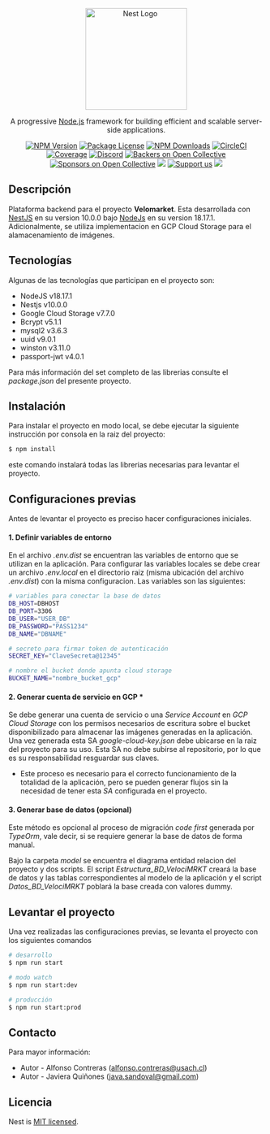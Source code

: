 <p align="center">
  <a href="http://nestjs.com/" target="blank"><img src="https://nestjs.com/img/logo-small.svg" width="200" alt="Nest Logo" /></a>
</p>

[circleci-image]: https://img.shields.io/circleci/build/github/nestjs/nest/master?token=abc123def456
[circleci-url]: https://circleci.com/gh/nestjs/nest

  <p align="center">A progressive <a href="http://nodejs.org" target="_blank">Node.js</a> framework for building efficient and scalable server-side applications.</p>
    <p align="center">
<a href="https://www.npmjs.com/~nestjscore" target="_blank"><img src="https://img.shields.io/npm/v/@nestjs/core.svg" alt="NPM Version" /></a>
<a href="https://www.npmjs.com/~nestjscore" target="_blank"><img src="https://img.shields.io/npm/l/@nestjs/core.svg" alt="Package License" /></a>
<a href="https://www.npmjs.com/~nestjscore" target="_blank"><img src="https://img.shields.io/npm/dm/@nestjs/common.svg" alt="NPM Downloads" /></a>
<a href="https://circleci.com/gh/nestjs/nest" target="_blank"><img src="https://img.shields.io/circleci/build/github/nestjs/nest/master" alt="CircleCI" /></a>
<a href="https://coveralls.io/github/nestjs/nest?branch=master" target="_blank"><img src="https://coveralls.io/repos/github/nestjs/nest/badge.svg?branch=master#9" alt="Coverage" /></a>
<a href="https://discord.gg/G7Qnnhy" target="_blank"><img src="https://img.shields.io/badge/discord-online-brightgreen.svg" alt="Discord"/></a>
<a href="https://opencollective.com/nest#backer" target="_blank"><img src="https://opencollective.com/nest/backers/badge.svg" alt="Backers on Open Collective" /></a>
<a href="https://opencollective.com/nest#sponsor" target="_blank"><img src="https://opencollective.com/nest/sponsors/badge.svg" alt="Sponsors on Open Collective" /></a>
  <a href="https://paypal.me/kamilmysliwiec" target="_blank"><img src="https://img.shields.io/badge/Donate-PayPal-ff3f59.svg"/></a>
    <a href="https://opencollective.com/nest#sponsor"  target="_blank"><img src="https://img.shields.io/badge/Support%20us-Open%20Collective-41B883.svg" alt="Support us"></a>
  <a href="https://twitter.com/nestframework" target="_blank"><img src="https://img.shields.io/twitter/follow/nestframework.svg?style=social&label=Follow"></a>
</p>
  <!--[![Backers on Open Collective](https://opencollective.com/nest/backers/badge.svg)](https://opencollective.com/nest#backer)
  [![Sponsors on Open Collective](https://opencollective.com/nest/sponsors/badge.svg)](https://opencollective.com/nest#sponsor)-->

## Descripción
Plataforma backend para el proyecto **Velomarket**.
Esta desarrollada con [NestJS](https://github.com/nestjs/nest) en su version 10.0.0 bajo [NodeJs](https://nodejs.org/en) en su version 18.17.1.
Adicionalmente, se utiliza implementacion en GCP Cloud Storage para el alamacenamiento de imágenes.

## Tecnologías
Algunas de las tecnologías que participan en el proyecto son:
- NodeJS v18.17.1
- Nestjs v10.0.0
- Google Cloud Storage v7.7.0
- Bcrypt v5.1.1
- mysql2 v3.6.3
- uuid v9.0.1
- winston v3.11.0
- passport-jwt v4.0.1

Para más información del set completo de las librerias consulte el *package.json* del presente proyecto.

## Instalación
Para instalar el proyecto en modo local, se debe ejecutar la siguiente instrucción por consola en la raiz del proyecto:
```bash
$ npm install
```
este comando instalará todas las librerias necesarias para levantar el proyecto.

## Configuraciones previas
Antes de levantar el proyecto es preciso hacer configuraciones iniciales.
#### 1. Definir variables de entorno
En el archivo *.env.dist* se encuentran las variables de entorno que se utilizan en la aplicación. Para configurar las variables locales se debe crear un archivo *.env.local* en el directorio raiz (misma ubicación del archivo *.env.dist*) con la misma configuracion. Las variables son las siguientes:

```bash
# variables para conectar la base de datos
DB_HOST=DBHOST
DB_PORT=3306
DB_USER="USER_DB"
DB_PASSWORD="PASS1234"
DB_NAME="DBNAME"

# secreto para firmar token de autenticación
SECRET_KEY="ClaveSecreta@12345"

# nombre el bucket donde apunta cloud storage
BUCKET_NAME="nombre_bucket_gcp"
```

#### 2. Generar cuenta de servicio en GCP *
Se debe generar una cuenta de servicio o una *Service Account* en *GCP Cloud Storage* con los permisos necesarios de escritura sobre el bucket disponibilizado para almacenar las imágenes generadas en la aplicación. Una vez generada esta SA *google-cloud-key.json* debe ubicarse en la raiz del proyecto para su uso.
Esta SA no debe subirse al repositorio, por lo que es su responsabilidad resguardar sus claves.

* Este proceso es necesario para el correcto funcionamiento de la totalidad de la aplicación, pero se pueden generar flujos sin la necesidad de tener esta *SA* configurada en el proyecto.

#### 3. Generar base de datos (opcional)
Este método es opcional al proceso de migración *code first* generada por *TypeOrm*, vale decir, si se requiere generar la base de datos de forma manual.

Bajo la carpeta *model* se encuentra el diagrama entidad relacion del proyecto y dos scripts. El script *Estructura_BD_VelociMRKT* creará la base de datos y las tablas correspondientes al modelo de la aplicación y el script *Datos_BD_VelociMRKT* poblará la base creada con valores dummy.

## Levantar el proyecto
Una vez realizadas las configuraciones previas, se levanta el proyecto con los siguientes comandos
```bash
# desarrollo
$ npm run start

# modo watch
$ npm run start:dev

# producción
$ npm run start:prod
```

## Contacto
Para mayor información:
- Autor - Alfonso Contreras (alfonso.contreras@usach.cl)
- Autor - Javiera Quiñones (java.sandoval@gmail.com)

## Licencia

Nest is [MIT licensed](LICENSE).
